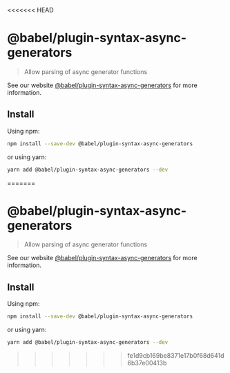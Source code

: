 <<<<<<< HEAD
# @babel/plugin-syntax-async-generators

> Allow parsing of async generator functions

See our website [@babel/plugin-syntax-async-generators](https://babeljs.io/docs/en/next/babel-plugin-syntax-async-generators.html) for more information.

## Install

Using npm:

```sh
npm install --save-dev @babel/plugin-syntax-async-generators
```

or using yarn:

```sh
yarn add @babel/plugin-syntax-async-generators --dev
```
=======
# @babel/plugin-syntax-async-generators

> Allow parsing of async generator functions

See our website [@babel/plugin-syntax-async-generators](https://babeljs.io/docs/en/next/babel-plugin-syntax-async-generators.html) for more information.

## Install

Using npm:

```sh
npm install --save-dev @babel/plugin-syntax-async-generators
```

or using yarn:

```sh
yarn add @babel/plugin-syntax-async-generators --dev
```
>>>>>>> fe1d9cb169be8371e17b0f68d641d6b37e00413b
